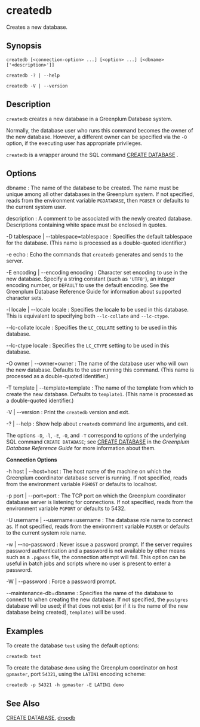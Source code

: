 # createdb 

Creates a new database.

## <a id="section2"></a>Synopsis 

``` {#client_util_synopsis}
createdb [<connection-option> ...] [<option> ...] [<dbname> ['<description>']]

createdb -? | --help

createdb -V | --version
```

## <a id="section3"></a>Description 

`createdb` creates a new database in a Greenplum Database system.

Normally, the database user who runs this command becomes the owner of the new database. However, a different owner can be specified via the `-O` option, if the executing user has appropriate privileges.

`createdb` is a wrapper around the SQL command [CREATE DATABASE](../../ref_guide/sql_commands/CREATE_DATABASE.html) .

## <a id="section4"></a>Options 

dbname
:   The name of the database to be created. The name must be unique among all other databases in the Greenplum system. If not specified, reads from the environment variable `PGDATABASE`, then `PGUSER` or defaults to the current system user.

description
:   A comment to be associated with the newly created database. Descriptions containing white space must be enclosed in quotes.

-D tablespace \| --tablespace=tablespace
:   Specifies the default tablespace for the database. \(This name is processed as a double-quoted identifier.\)

-e echo
:   Echo the commands that `createdb` generates and sends to the server.

-E encoding \| --encoding encoding
:   Character set encoding to use in the new database. Specify a string constant \(such as `'UTF8'`\), an integer encoding number, or `DEFAULT` to use the default encoding. See the Greenplum Database Reference Guide for information about supported character sets.

-l locale \| --locale locale
:   Specifies the locale to be used in this database. This is equivalent to specifying both `--lc-collate` and `--lc-ctype`.

--lc-collate locale
:   Specifies the `LC_COLLATE` setting to be used in this database.

--lc-ctype locale
:   Specifies the `LC_CTYPE` setting to be used in this database.

-O owner \| --owner=owner
:   The name of the database user who will own the new database. Defaults to the user running this command. \(This name is processed as a double-quoted identifier.\)

-T template \| --template=template
:   The name of the template from which to create the new database. Defaults to `template1`. \(This name is processed as a double-quoted identifier.\)

-V \| --version
:   Print the `createdb` version and exit.

-? \| --help
:   Show help about `createdb` command line arguments, and exit.

The options `-D`, `-l`, `-E`, `-O`, and `-T` correspond to options of the underlying SQL command `CREATE DATABASE`; see [CREATE DATABASE](../../ref_guide/sql_commands/CREATE_DATABASE.html) in the *Greenplum Database Reference Guide* for more information about them.

**Connection Options**

-h host \| --host=host
:   The host name of the machine on which the Greenplum coordinator database server is running. If not specified, reads from the environment variable `PGHOST` or defaults to localhost.

-p port \| --port=port
:   The TCP port on which the Greenplum coordinator database server is listening for connections. If not specified, reads from the environment variable `PGPORT` or defaults to 5432.

-U username \| --username=username
:   The database role name to connect as. If not specified, reads from the environment variable `PGUSER` or defaults to the current system role name.

-w \| --no-password
:   Never issue a password prompt. If the server requires password authentication and a password is not available by other means such as a `.pgpass` file, the connection attempt will fail. This option can be useful in batch jobs and scripts where no user is present to enter a password.

-W \| --password
:   Force a password prompt.

--maintenance-db=dbname
:   Specifies the name of the database to connect to when creating the new database. If not specified, the `postgres` database will be used; if that does not exist \(or if it is the name of the new database being created\), `template1` will be used.

## <a id="section6"></a>Examples 

To create the database `test` using the default options:

```
createdb test
```

To create the database `demo` using the Greenplum coordinator on host `gpmaster`, port `54321`, using the `LATIN1` encoding scheme:

```
createdb -p 54321 -h gpmaster -E LATIN1 demo
```

## <a id="section7"></a>See Also 

[CREATE DATABASE](../../ref_guide/sql_commands/CREATE_DATABASE.html), [dropdb](dropdb.html)

